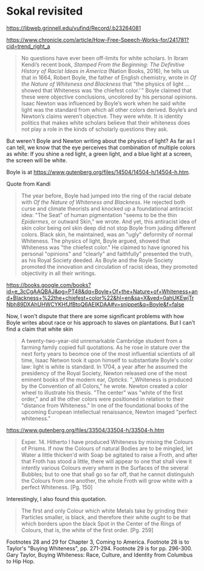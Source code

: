 Sokal revisited
===============

https://libweb.grinnell.edu/vufind/Record/.b23264081

https://www.chronicle.com/article/How-Free-Speech-Works-for/241781?cid=trend_right_a

> No questions have ever been off-limits for white scholars. In Ibram
Kendi’s recent book, _Stamped From the Beginning: The Definitive History
of Racist Ideas in America_ (Nation Books, 2016), he tells us that in 1664,
Robert Boyle, the father of English chemistry, wrote in _Of the Nature
of Whiteness and Blackness_ that "the physics of light ... showed that
Whiteness was ‘the chiefest color.’ " Boyle claimed that these
were objective conclusions, uncolored by his personal opinions. Isaac
Newton was influenced by Boyle’s work when he said white light was the
standard from which all other colors derived. Boyle’s and Newton’s
claims weren’t objective. They were white. It is identity politics
that makes white scholars believe that their whiteness does not play a
role in the kinds of scholarly questions they ask.

But weren't Boyle and Newton writing about the physics of light?  As far
as I can tell, we know that the eye perceives that combination of
multiple colors as white: If you shine a red light, a green light,
and a blue light at a screen, the screen will be white.

Boyle is at <https://www.gutenberg.org/files/14504/14504-h/14504-h.htm>.

Quote from Kandi

> The year before, Boyle had jumped into the ring of the racial debate
with _Of the Nature of Whiteness and Blackness_.  He rejected both curse
and climate theorists and knocked up a foundational antiracist idea: "The
Seat" of human pigmentation "seems to be the thin *Epidermes*, or
outward Skin," we wrote.  And yet, this antiracist idea of skin color
being onl skin deep did not stop Boyle from juding different colors.
Black skin, he maintained, was an "ugly" deformity of normal Whiteness.
The physics of light, Boyle argued, showed that Whiteness was "the chiefest
color."  He claimed to have ignored his personal "opinions" and "clearly"
and faithfully" presented the truth, as his Royal Society deeded.  As
Boyle and the Royle Society promoted the innovation and circulation of
racist ideas, they promoted objectivity in all their writings.


<https://books.google.com/books?id=e_3cCgAAQBAJ&pg=PT48&dq=Boyle+Of+the+Nature+of+Whiteness+and+Blackness+%22the+chiefest+color%22&hl=en&sa=X&ved=0ahUKEwjTrNbh89DXAhUHWCYKHfJfBtoQ6AEIKDAA#v=snippet&q=Boyle&f=false>

Now, I won't dispute that there are some significant problems with how
Boyle writes about race or his approach to slaves on
plantations.  But I can't find a claim that white skin

> A twenty-two-year-old unremarkable Cambridge student from a farming
family copied full quotations.  As he rose in stature over the next
forty years to beomce one of the most influential scientists of all
time, Isaac Netwon took it upon himself to substantiate Boyle's color
law: light is white is standard.  In 1704, a year after he assumed the
presidency of the Royal Society, Newton released one of the most
eminent books of the modern ear, _Opticks_.  "_Whiteness is produced
by the Convention of all Colors," he wrote.  Newton created a color
wheel to illustrate his thesis.  "The center" was "white of the first order," and all the other colors were positioned in relation to their "distance 
from Whiteness."  In one of the foundational books of the upcoming
European intellectual renaissance, Newton imaged "perfect whiteness."

https://www.gutenberg.org/files/33504/33504-h/33504-h.htm

> Exper. 14. Hitherto I have produced Whiteness by mixing the Colours of Prisms. If now the Colours of natural Bodies are to be mingled, let Water a little thicken'd with Soap be agitated to raise a Froth, and after that Froth has stood a little, there will appear to one that shall view it intently various Colours every where in the Surfaces of the several Bubbles; but to one that shall go so far off, that he cannot distinguish the Colours from one another, the whole Froth will grow white with a perfect Whiteness. [Pg. 150]

Interestingly, I also found this quotation.

> The first and only Colour which white Metals take by grinding their Particles smaller, is black, and therefore their white ought to be that which borders upon the black Spot in the Center of the Rings of Colours, that is, the white of the first order. [Pg. 259]

Footnotes 28 and 29 for Chapter 3, Coming to America.  Footnote 28
is to Taylor's "Buying Whiteness", pp. 271-294.  Footnote 29 is for
pp. 296-300.  Gary Taylor, Buying Whiteness: Race, Culture, and Identity
from Columbus to Hip Hop.


